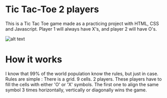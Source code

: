 # Tic Tac-Toe 2 players
This is a Tic Tac Toe game made as a practicing project with HTML, CSS and Javascript. Player 1 will always have X's, and player 2 will have O's.

![alt text](https://github.com/[Mykiora]/[Tic-Tac-Toe-2-players]/[main]/tictactoe.jpg?raw=true)

# How it works
I know that 99% of the world population know the rules, but just in case. Rules are simple : There is a grid. 9 cells. 2 players. These players have to fill the cells with either 'O' or 'X' symbols. The first one to align the same symbol 3 times horizontally, vertically or diagonally wins the game. 
